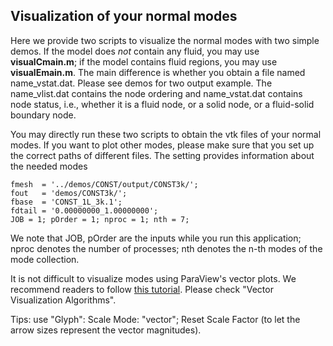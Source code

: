 ## Visualization of your normal modes 
Here we provide two scripts to visualize the normal modes with two simple demos. 
If the model does _not_ contain any fluid, you may use **visualCmain.m**; if the model contains fluid regions, you may use **visualEmain.m**.
The main difference is whether you obtain a file named name_vstat.dat. Please see demos for two output example. 
The name_vlist.dat contains the node ordering and name_vstat.dat contains node status, i.e., whether it is a fluid node, or a solid node, or a fluid-solid boundary node.  

You may directly run these two scripts to obtain the vtk files of your normal modes. 
If you want to plot other modes, please make sure that you set up the correct paths of different files. 
The setting provides information about the needed modes 
~~~
fmesh  = '../demos/CONST/output/CONST3k/';
fout   = 'demos/CONST3k/';
fbase  = 'CONST_1L_3k.1';
fdtail = '0.00000000_1.00000000';
JOB = 1; pOrder = 1; nproc = 1; nth = 7; 
~~~
We note that JOB, pOrder are the inputs while you run this application; 
nproc denotes the number of processes; nth denotes the n-th modes of the mode collection. 

It is not difficult to visualize modes using ParaView's vector plots. 
We recommend readers to follow [this tutorial](http://www.bu.edu/tech/support/research/training-consulting/online-tutorials/paraview/#VECTOR). Please check "Vector Visualization Algorithms". 

Tips: use "Glyph": Scale Mode: "vector"; Reset Scale Factor (to let the arrow sizes represent the vector magnitudes).
